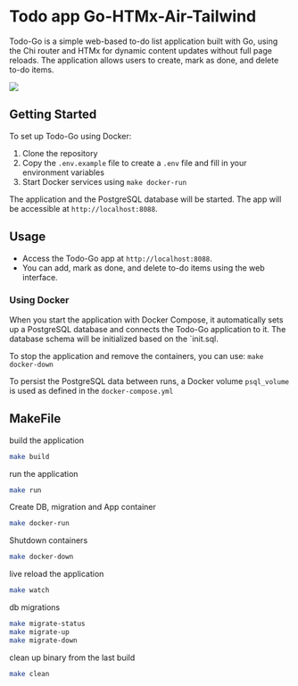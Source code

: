 # Todo app Go-HTMx-Air-Tailwind

Todo-Go is a simple web-based to-do list application built with Go, using the Chi router and HTMx for dynamic content updates without full page reloads. The application allows users to create, mark as done, and delete to-do items. 

![](https://i.imgur.com/4HPp8n0.png)

## Getting Started

To set up Todo-Go using Docker:
1. Clone the repository
2. Copy the `.env.example` file to create a `.env` file and fill in your environment variables
3. Start Docker services using `make docker-run`

The application and the PostgreSQL database will be started. The app will be accessible at `http://localhost:8088`.

## Usage

- Access the Todo-Go app at `http://localhost:8088`.
- You can add, mark as done, and delete to-do items using the web interface.

### Using Docker
When you start the application with Docker Compose, it automatically sets up a PostgreSQL database and connects the Todo-Go application to it. The database schema will be initialized based on the `init.sql.

To stop the application and remove the containers, you can use: `make docker-down`

To persist the PostgreSQL data between runs, a Docker volume `psql_volume` is used as defined in the `docker-compose.yml`

## MakeFile

build the application
```bash
make build
```

run the application
```bash
make run
```

Create DB, migration and App container
```bash
make docker-run
```

Shutdown containers
```bash
make docker-down
```

live reload the application
```bash
make watch
```


db migrations
```bash
make migrate-status
make migrate-up
make migrate-down
```

clean up binary from the last build
```bash
make clean
```